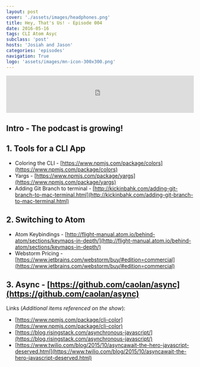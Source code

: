 ```yaml
---
layout: post
cover: './assets/images/headphones.png'
title: Hey, That's Us! - Episode 004
date: 2016-05-16
tags: CLI Atom Asyc
subclass: 'post'
hosts: 'Josiah and Jason'
categories: 'episodes'
navigation: True
logo: 'assets/images/mn-icon-300x300.png'
---
```

<iframe src="https://www.podbean.com/media/player/v5krh-5f4093?from=yiiadmin&skin=2&download=0&share=1&fonts=Helvetica&auto=0" height="100" width="100%" frameborder="0" scrolling="no" data-name="pb-iframe-player"></iframe>
<br>

## Intro - The podcast is growing!
  

## 1. Tools for a CLI App
  - Coloring the CLI - [https://www.npmjs.com/package/colors](https://www.npmjs.com/package/colors)
  - Yargs - [https://www.npmjs.com/package/yargs](https://www.npmjs.com/package/yargs)
  - Adding Git Branch to terminal - [http://kickinbahk.com/adding-git-branch-to-mac-terminal.html](http://kickinbahk.com/adding-git-branch-to-mac-terminal.html)

## 2. Switching to Atom
  - Atom Keybindings - [http://flight-manual.atom.io/behind-atom/sections/keymaps-in-depth/](http://flight-manual.atom.io/behind-atom/sections/keymaps-in-depth/)
  - Webstorm Pricing - [https://www.jetbrains.com/webstorm/buy/#edition=commercial](https://www.jetbrains.com/webstorm/buy/#edition=commercial)

## 3. Async - [https://github.com/caolan/async](https://github.com/caolan/async)


Links (_Additional items referenced on the show_):
- [https://www.npmjs.com/package/cli-color](https://www.npmjs.com/package/cli-color)
- [https://blog.risingstack.com/asynchronous-javascript/](https://blog.risingstack.com/asynchronous-javascript/)
- [https://www.twilio.com/blog/2015/10/asyncawait-the-hero-javascript-deserved.html](https://www.twilio.com/blog/2015/10/asyncawait-the-hero-javascript-deserved.html)
